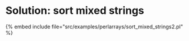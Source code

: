 # Solution: sort mixed strings

{% embed include file="src/examples/perlarrays/sort_mixed_strings2.pl" %}
